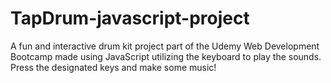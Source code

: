 # TapDrum-javascript-project
A fun and interactive drum kit project part of the Udemy Web Development Bootcamp made using JavaScript utilizing the keyboard to play the sounds. Press the designated keys and make some music!
